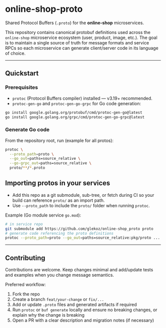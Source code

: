 # online-shop-proto

Shared Protocol Buffers (`.proto`) for the **online-shop** microservices.

This repository contains canonical protobuf definitions used across the `online-shop` microservice ecosystem (user, product, image, etc.). The goal is to maintain a single source of truth for message formats and service RPCs so each microservice can generate client/server code in its language of choice.

---

## Quickstart

### Prerequisites

* `protoc` (Protocol Buffers compiler) installed — v3.19+ recommended.
* `protoc-gen-go` and `protoc-gen-go-grpc` for Go code generation:

```bash
go install google.golang.org/protobuf/cmd/protoc-gen-go@latest
go install google.golang.org/grpc/cmd/protoc-gen-go-grpc@latest
```

### Generate Go code

From the repository root, run (example for all protos):

```bash
protoc \
  --proto_path=proto \
  --go_out=paths=source_relative \
  --go-grpc_out=paths=source_relative \
  proto/**/*.proto
```

## Importing protos in your services

* Add this repo as a git submodule, sub-tree, or fetch during CI so your build can reference `proto/` as an import path.
* Use `--proto_path` to include the `proto/` folder when running `protoc`.

Example (Go module service `go.mod`):

```bash
# in service repo
git submodule add https://github.com/glekoz/online-shop_proto proto
# generate code referencing the proto definitions
protoc --proto_path=proto --go_out=paths=source_relative:pkg/proto ...
```

---

## Contributing

Contributions are welcome. Keep changes minimal and add/update tests and examples when you change message semantics.

Preferred workflow:

1. Fork the repo
2. Create a branch `feat/your-change` or `fix/...`
3. Add or update `.proto` files and generated artifacts if required
4. Run `protoc` or `buf generate` locally and ensure no breaking changes, or explain why the change is breaking
5. Open a PR with a clear description and migration notes (if necessary)
